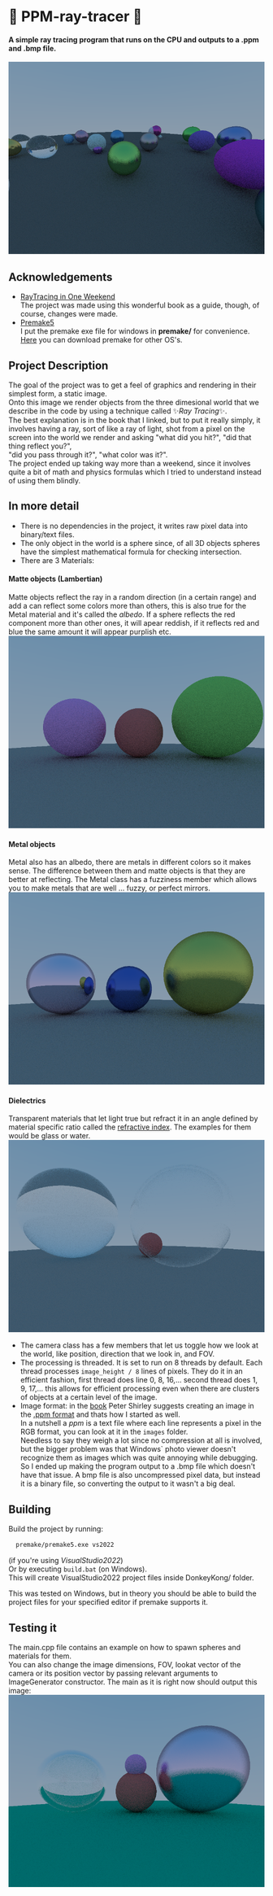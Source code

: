 # 🔮 PPM-ray-tracer 🔮
#### A simple ray tracing program that runs on the CPU and outputs to a .ppm and .bmp file.

![Screenshot](https://github.com/1mache/PPM-ray-tracer/blob/main/images/random1.bmp)

## Acknowledgements
 - [RayTracing in One Weekend](https://raytracing.github.io/books/RayTracingInOneWeekend.html#positionablecamera/cameraviewinggeometry)\
The project was made using this wonderful book as a guide, though, of course, changes were made.
 - [Premake5](https://github.com/premake/premake-core)\
I put the premake exe file for windows in **premake/** for convenience. [Here](https://premake.github.io/download) you can download premake for other OS's.

## Project Description

The goal of the project was to get a feel of graphics and rendering in their simplest form, a static image.\
Onto this image we render objects from the three dimesional world that we describe in the code by using a technique called ✨*Ray Tracing*✨.\
The best explanation is in the book that I linked, but to put it really simply, it involves having a ray, sort of like a ray of light, shot from a pixel on the screen
into the world we render and asking "what did you hit?", "did that thing reflect you?", \
"did you pass through it?", "what color was it?".\
The project ended up taking way more than a weekend, since it involves quite a bit of math and physics formulas which I tried to understand instead of using them blindly.

## In more detail

- There is no dependencies in the project, it writes raw pixel data into binary/text files.
- The only object in the world is a sphere since, of all 3D objects spheres have the simplest mathematical formula for checking intersection.
- There are 3 Materials:
#### Matte objects (Lambertian)
Matte objects reflect the ray in a random direction (in a certain range) and add a can reflect some colors more than others,
this is also true for the Metal material and it's called the *albedo*. If a sphere reflects the red component more than other ones,
it will apear reddish, if it reflects red and blue the same amount it will appear purplish etc.
![Matte](https://github.com/1mache/PPM-ray-tracer/blob/main/images/matte.bmp)

#### Metal objects
Metal also has an albedo, there are metals in different colors so it makes sense. The difference between them and matte objects is that
they are better at reflecting. The Metal class has a fuzziness member which allows you to make metals that are well ... fuzzy,
or perfect mirrors.\
![Metal](https://github.com/1mache/PPM-ray-tracer/blob/main/images/metal.bmp)

#### Dielectrics
Transparent materials that let light true but refract it in an angle defined by material specific ratio called the [refractive index](https://en.wikipedia.org/wiki/Refractive_index).
The examples for them would be glass or water.\
![Dielectric](https://github.com/1mache/PPM-ray-tracer/blob/main/images/dielectric.bmp)

- The camera class has a few members that let us toggle how we look at the world, like position, direction that we look in, and FOV.
- The processing is threaded. It is set to run on 8 threads by default. Each thread processes `image_height / 8` lines of pixels.
They do it in an efficient fashion, first thread does line 0, 8, 16,... second thread does 1, 9, 17,... this allows for efficient
processing even when there are clusters of objects at a certain level of the image. 
- Image format: in the [book](https://raytracing.github.io/books/RayTracingInOneWeekend.html#positionablecamera/cameraviewinggeometry) Peter Shirley suggests creating
an image in the [.ppm format](https://en.wikipedia.org/wiki/Netpbm#File_formats) and thats how I started as well.\
In a nutshell a *ppm* is a text file where each line represents a pixel in the RGB format, you can look at it in the `images` folder.\
Needless to say they weigh a lot since no compression at all is involved, but the bigger problem was that Windows` photo viewer doesn't recognize them as images
which was quite annoying while debugging. So I ended up making the program output to a .bmp file which doesn't have that issue.
A bmp file is also uncompressed pixel data, but instead it is a binary file, so converting the output to it wasn't a big deal.

## Building

Build the project by running:
```bash
  premake/premake5.exe vs2022
```
(if you're using *VisualStudio2022*)\
Or by executing `build.bat` (on Windows).\
This will create VisualStudio2022 project files inside DonkeyKong/ folder.

This was tested on Windows, but in theory you should be able to build the project files for your specified editor if premake supports it.

## Testing it

The main.cpp file contains an example on how to spawn spheres and materials for them.\
You can also change the image dimensions, FOV, lookat vector of the camera or its position vector by passing relevant arguments to ImageGenerator constructor.
The main as it is right now should output this image:
![main](https://github.com/1mache/PPM-ray-tracer/blob/main/images/mainOutput.bmp)
